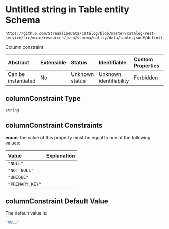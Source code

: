 # Untitled string in Table entity Schema

```text
https://github.com/StreamlineData/catalog/blob/master/catalog-rest-service/src/main/resources/json/schema/entity/data/table.json#/definitions/column/properties/columnConstraint
```

Column constraint

| Abstract | Extensible | Status | Identifiable | Custom Properties | Additional Properties | Access Restrictions | Defined In |
| :--- | :--- | :--- | :--- | :--- | :--- | :--- | :--- |
| Can be instantiated | No | Unknown status | Unknown identifiability | Forbidden | Allowed | none | [table.json\*](https://github.com/parthp2107/jsonTesting/tree/982c19ce17ac8d846e924786a3bf1598f2ce11b7/Entities/out/entity/data/table.json) |

## columnConstraint Type

`string`

## columnConstraint Constraints

**enum**: the value of this property must be equal to one of the following values:

| Value | Explanation |
| :--- | :--- |
| `"NULL"` |  |
| `"NOT_NULL"` |  |
| `"UNIQUE"` |  |
| `"PRIMARY_KEY"` |  |

## columnConstraint Default Value

The default value is:

```javascript
"NULL"
```

